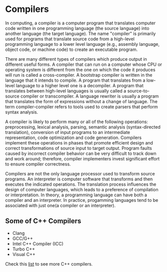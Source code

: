 # Compilers

In computing, a compiler is a computer program that translates computer code written in one programming language (the source language) into another language (the target language). The name "compiler" is primarily used for programs that translate source code from a high-level programming language to a lower level language (e.g., assembly language, object code, or machine code) to create an executable program.

There are many different types of compilers which produce output in different useful forms. A compiler that can run on a computer whose CPU or operating system is different from the one on which the code it produces will run is called a cross-compiler. A bootstrap compiler is written in the language that it intends to compile. A program that translates from a low-level language to a higher level one is a decompiler. A program that translates between high-level languages is usually called a source-to-source compiler or transcompiler. A language rewriter is usually a program that translates the form of expressions without a change of language. The term compiler-compiler refers to tools used to create parsers that perform syntax analysis.

A compiler is likely to perform many or all of the following operations: preprocessing, lexical analysis, parsing, semantic analysis (syntax-directed translation), conversion of input programs to an intermediate representation, code optimization and code generation. Compilers implement these operations in phases that promote efficient design and correct transformations of source input to target output. Program faults caused by incorrect compiler behavior can be very difficult to track down and work around; therefore, compiler implementers invest significant effort to ensure compiler correctness.

Compilers are not the only language processor used to transform source programs. An interpreter is computer software that transforms and then executes the indicated operations. The translation process influences the design of computer languages, which leads to a preference of compilation or interpretation. In theory, a programming language can have both a compiler and an interpreter. In practice, progamming languages tend to be associated with just one(a compiler or an interpreter).

## Some of C++ Compilers

- Clang
- GCC/G++
- Intel C++ Compiler (ICC)
- Turbo C++
- Visual C++

Check this [list](https://en.wikipedia.org/wiki/List_of_compilers#C++_compilers) to see more C++ compilers.
